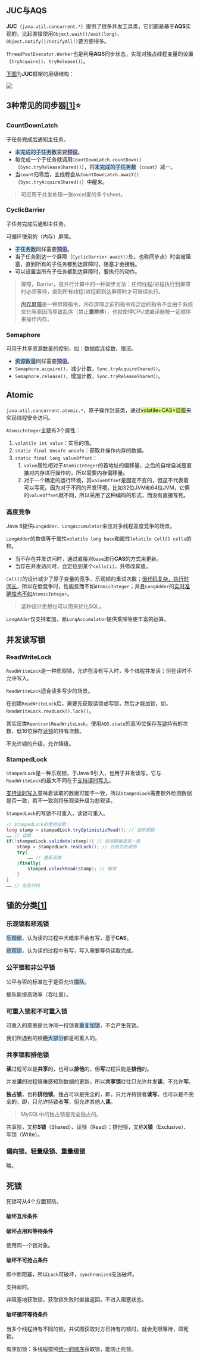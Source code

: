## JUC与AQS

**JUC**（`java.util.concurrent.*`）提供了很多并发工具类，它们都是基于**AQS**实现的，比起直接使用`Object.wait()/wait(long)`、`Object.notify()/notifyAll()`要方便得多。

`ThreadPoolExecutor.Worker`也是利用**AQS**同步状态，实现对独占线程变量的设置（`tryAcquire()`、`tryRelease()`）。

 [下图](https://www.infoq.cn/news/java-memory-model-5)为**JUC**框架的层级结构：

![](../images/2/juc_framework.svg)



## 3种常见的同步器[[1]](http://blog.sina.com.cn/s/blog_7d1968e20102xewm.html)⭐

### CountDownLatch

子任务完成后通知主任务。

- <span style=background:#c2e2ff>未完成的子任务数</span>需要<span style=background:#c9ccff>预设</span>。
- 每完成一个子任务就调用`CountDownLatch.countDown()`（`Sync.tryReleaseShared()`），将<span style=background:#c2e2ff>未完成的子任务数</span>（`count`）减一。
- 当`count`归零后，主线程会从`CountDownLatch.await()`（`Sync.tryAcquireShared()`）中醒来。

> 可应用于并发处理一张excel里的多个sheet。

### CyclicBarrier

子任务完成后通知主任务。

可循环使用的（内存）屏障。

- <span style=background:#c2e2ff>子任务数</span>同样需要<span style=background:#c9ccff>预设</span>。
- 当子任务到达一个屏障（`CyclicBarrier.await()`处，也称同步点）时会被阻塞，直到所有的子任务都到达屏障时，阻塞才会接触。
- 可以设置当所有子任务都到达屏障时，要执行的动作。

> 屏障，Barrier，是并行计算中的一种同步方法：任何线程/进程执行到屏障时必须等待，直到所有线程/进程都到达屏障时才可继续执行。
>
> [内存屏障](https://zh.m.wikipedia.org/zh-hans/内存屏障)是一种屏障指令，内存屏障之前的指令和之后的指令不会由于系统优化等原因而导致乱序（禁止**重排序**），也就使得CPU或编译器按一定顺序来操作内存。

### Semaphore

可用于共享资源数量的控制，如：数据库连接数、限流。

- <span style=background:#c2e2ff>资源数量</span>同样需要<span style=background:#c9ccff>预设</span>。
- `Semaphore.acquire()`，减少计数，`Sync.tryAcquireShared()`。
- `Semaphore.release()`，增加计数，`Sync.tryReleaseShared()`。



## Atomic

`java.util.concurrent.atomic.*`，原子操作封装类，通过<span style=background:#d4fe7f>volatile+CAS+自旋</span>来实现线程安全访问。

`AtomicInteger`主要有3个属性：

1. `volatile int value`：实际的值。
2. `static final Unsafe unsafe`：获取并操作内存的数据。
3. `static final long valueOffset`：
   1. `value`属性相对于`AtomicInteger`的首地址的偏移量，之后的自增自减是直接对内存进行操作的，所以需要内存偏移量。
   2. 对于一个确定的运行环境，其`valueOffset`是固定不变的，但这不代表着可以写死。因为对于不同的开发环境，比如32位JVM和64位JVM，它俩的`valueOffset`就不同，所以采用了这种编码的形式，而没有直接写死。

### 高度竞争

Java 8提供`LongAdder`、`LongAccumulator`来应对多线程高度竞争的场景。

`LongAdder`的数值等于属性`volatile long base`和属性`lolatile Cell[] cells`的和。

- 当不存在并发访问时，通过直接对`base`进行**CAS**的方式来更新。
- 当存在并发访问时，会定位到某个`cells[i]`，并修改其值。

`Cell[]`的设计减少了原子变量的竞争、乐观锁的重试次数；[但代码复杂，执行时间长](https://segmentfault.com/a/1190000023761290)，所以在低竞争时，性能反而不如`AtomicInteger`；并且`LongAdder`的[实时准确性也不如](https://juejin.cn/post/6844903891310477325)`AtomicInteger`。

> 这种设计思想也可以用来优化SQL。

`LongAdder`仅支持累加，而`LongAccumulator`提供乘除等更丰富的运算。



## 并发读写锁

### ReadWriteLock

`ReadWriteLock`是一种悲观锁，允许在没有写入时，多个线程并发读；但在读时不允许写入。

`ReadWriteLock`适合读多写少的场景。

在创建`ReadWriteLock`后，需要先获取读锁或写锁，然后才能加锁，如，`ReadWriteLock.readLock().lock()`。

其实现类`ReentrantReadWriteLock`，使用`AQS.state`的高16位保存<u>写锁</u>持有的次数，低16位保存<u>读锁</u>的持有次数。

不允许锁的升级，允许降级。

### StampedLock

`StampedLock`是一种乐观锁，于Java 8引入，也用于并发读写，它与`ReadWriteLock`的最大不同在于<u>支持读时写入</u>。

<u>支持读时写入</u>意味着读取的数据可能不一致，所以`StampedLock`需要额外检测数据是否一致，若不一致则将乐观读升级为悲观读。

`StampedLock`的写锁不可重入，读锁可重入。

```java
// StampedLock的使用说明：
long stamp = stampedLock.tryOptimisticRead(); // 加乐观锁
…… // 读取
if(!stampedLock.validate(stamp)){ // 检测数据是否一致
    stamp = stampedLock.readLock(); // 升级为悲观锁
    try{
        …… // 重新读取
    }finally{
        stamped.unlockRead(stamp); // 解锁
    }
}
…… // 业务代码
```



## 锁的分类[[1]](https://tech.meituan.com/2018/11/15/java-lock.html)

### 乐观锁和悲观锁

<span style=background:#c2e2ff>乐观锁</span>，认为读的过程中大概率不会有写，基于**CAS**。

<span style=background:#c2e2ff>悲观锁</span>，认为读的过程中有写，写入需要等待读取完成。

### 公平锁和非公平锁

公平与否的标准在于是否允许<span style=background:#c2e2ff>插队</span>。

插队能提高效率（吞吐量）。

### 可重入锁和不可重入锁

可重入的意思是允许同一持锁者<span style=background:#c2e2ff>重复加锁</span>，不会产生死锁。

我们所遇到的锁<span style=background:#c2e2ff>绝大部分</span>都是可重入的。

### 共享锁和排他锁

**读**过程可以是**共享**的，也可以**排他**的，但**写**过程只能是**排他**的。

并发**读**的过程很难感知到数据的更新，所以**共享锁**往往只允许并发**读**，不允许**写**。

**独占锁**，也称**排他锁**。独占可以是完全的，即，只允许持锁者**读写**，也可以是不完全的，即，只允许持锁者**写**，但允许其他人**读**。

> MySQL中的独占锁是完全独占的。

共享锁，又称**S锁**（Shared）、读锁（Read）；排他锁，又称**X锁**（Exclusive）、写锁（Write）。

### 偏向锁、轻量级锁、重量级锁

略。



## 死锁

死锁可从4个方面预防。

#### 破坏互斥条件

#### 破坏占用和等待条件

使用同一个锁对象。

#### 破坏不可抢占条件

即中断阻塞，所以`Lock`可破坏，`synchronized`无法破坏。

支持超时。

非阻塞地获取锁，获取锁失败时直接返回，不进入阻塞状态。

#### 破坏循环等待条件

当多个线程持有不同的锁，并试图获取对方已持有的锁时，就会无限等待，即死锁。

有序加锁：多线程按照<u>统一的顺序</u>获取锁，能防止死锁。

